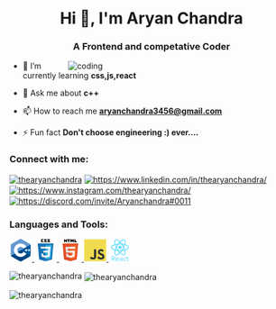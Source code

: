 <h1 align="center">Hi 👋, I'm Aryan Chandra</h1>
<h3 align="center">A Frontend and competative Coder</h3>

<img align="right" alt="coding" width ="400" src="https://cdn.dribbble.com/users/1059583/screenshots/4171367/coding-freak.gif">


- 🌱 I’m currently learning **css,js,react**

- 💬 Ask me about **c++**

- 📫 How to reach me **aryanchandra3456@gmail.com**

- ⚡ Fun fact **Don't choose engineering :) ever....**

<h3 align="left">Connect with me:</h3>
<p align="left">
<a href="https://twitter.com/thearyanchandra" target="blank"><img align="center" src="https://raw.githubusercontent.com/rahuldkjain/github-profile-readme-generator/master/src/images/icons/Social/twitter.svg" alt="thearyanchandra" height="30" width="40" /></a>
<a href="https://linkedin.com/in/https://www.linkedin.com/in/thearyanchandra/" target="blank"><img align="center" src="https://raw.githubusercontent.com/rahuldkjain/github-profile-readme-generator/master/src/images/icons/Social/linked-in-alt.svg" alt="https://www.linkedin.com/in/thearyanchandra/" height="30" width="40" /></a>
<a href="https://instagram.com/https://www.instagram.com/thearyanchandra/" target="blank"><img align="center" src="https://raw.githubusercontent.com/rahuldkjain/github-profile-readme-generator/master/src/images/icons/Social/instagram.svg" alt="https://www.instagram.com/thearyanchandra/" height="30" width="40" /></a>
<a href="https://discord.gg/https://discord.com/invite/Aryanchandra#0011" target="blank"><img align="center" src="https://raw.githubusercontent.com/rahuldkjain/github-profile-readme-generator/master/src/images/icons/Social/discord.svg" alt="https://discord.com/invite/Aryanchandra#0011" height="30" width="40" /></a>
</p>

<h3 align="left">Languages and Tools:</h3>
<p align="left"> <a href="https://www.w3schools.com/cpp/" target="_blank" rel="noreferrer"> <img src="https://raw.githubusercontent.com/devicons/devicon/master/icons/cplusplus/cplusplus-original.svg" alt="cplusplus" width="40" height="40"/> </a> <a href="https://www.w3schools.com/css/" target="_blank" rel="noreferrer"> <img src="https://raw.githubusercontent.com/devicons/devicon/master/icons/css3/css3-original-wordmark.svg" alt="css3" width="40" height="40"/> </a> <a href="https://www.w3.org/html/" target="_blank" rel="noreferrer"> <img src="https://raw.githubusercontent.com/devicons/devicon/master/icons/html5/html5-original-wordmark.svg" alt="html5" width="40" height="40"/> </a> <a href="https://developer.mozilla.org/en-US/docs/Web/JavaScript" target="_blank" rel="noreferrer"> <img src="https://raw.githubusercontent.com/devicons/devicon/master/icons/javascript/javascript-original.svg" alt="javascript" width="40" height="40"/> </a> <a href="https://reactjs.org/" target="_blank" rel="noreferrer"> <img src="https://raw.githubusercontent.com/devicons/devicon/master/icons/react/react-original-wordmark.svg" alt="react" width="40" height="40"/> </a> </p>

<p><img align="left" src="https://github-readme-stats.vercel.app/api/top-langs?username=thearyanchandra&show_icons=true&locale=en&layout=compact" alt="thearyanchandra" /></p>

<p>&nbsp;<img align="center" src="https://github-readme-stats.vercel.app/api?username=thearyanchandra&show_icons=true&locale=en" alt="thearyanchandra" /></p>

<p><img align="center" src="https://github-readme-streak-stats.herokuapp.com/?user=thearyanchandra&" alt="thearyanchandra" /></p>

